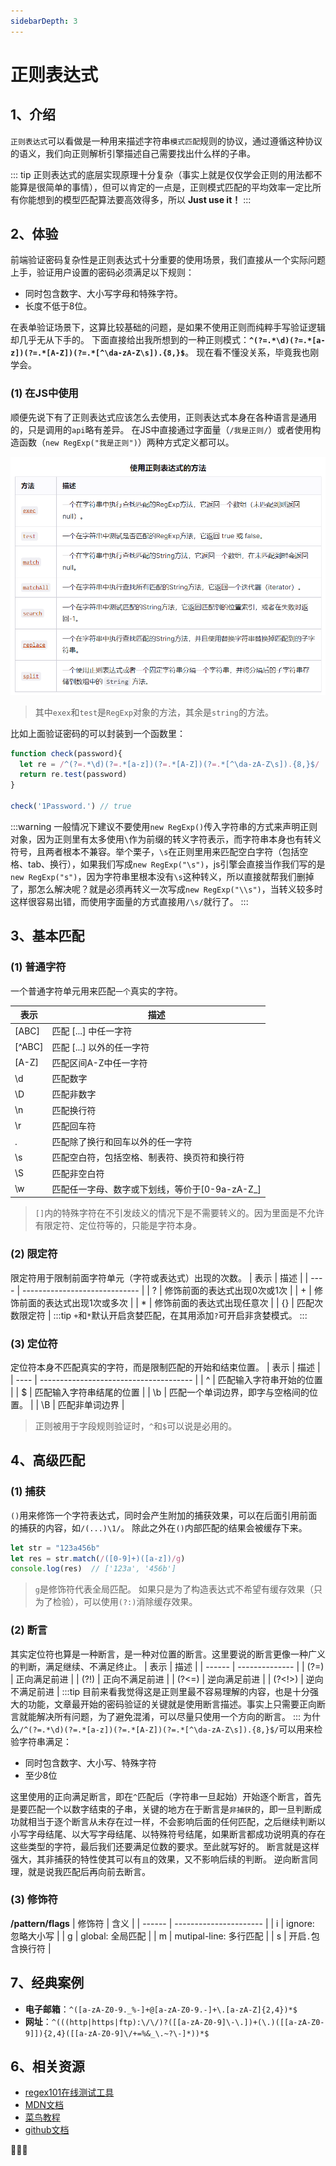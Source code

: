 ```yaml
---
sidebarDepth: 3
---
```

# 正则表达式

## 1、介绍
`正则表达式`可以看做是一种用来描述字符串`模式匹配`规则的协议，通过遵循这种协议的语义，我们向正则解析引擎描述自己需要找出什么样的子串。

::: tip
正则表达式的底层实现原理十分复杂（事实上就是仅仅学会正则的用法都不能算是很简单的事情），但可以肯定的一点是，正则模式匹配的平均效率一定比所有你能想到的模型匹配算法要高效得多，所以 **Just use it！**
:::

## 2、体验
前端验证密码复杂性是正则表达式十分重要的使用场景，我们直接从一个实际问题上手，验证用户设置的密码必须满足以下规则：
- 同时包含数字、大小写字母和特殊字符。
- 长度不低于8位。

在表单验证场景下，这算比较基础的问题，是如果不使用正则而纯粹手写验证逻辑却几乎无从下手的。
下面直接给出我所想到的一种正则模式：**`^(?=.*\d)(?=.*[a-z])(?=.*[A-Z])(?=.*[^\da-zA-Z\s]).{8,}$`**。
现在看不懂没关系，毕竟我也刚学会。
### (1) 在JS中使用
顺便先说下有了正则表达式应该怎么去使用，正则表达式本身在各种语言是通用的，只是调用的`api`略有差异。
在JS中直接通过字面量（`/我是正则/`）或者使用构造函数（`new RegExp("我是正则")`）两种方式定义都可以。

![image-20220320223552324](./img/image-20220320223552324.png)
> 其中`exex`和`test`是`RegExp`对象的方法，其余是`string`的方法。


比如上面验证密码的可以封装到一个函数里：

```js
function check(password){
  let re = /^(?=.*\d)(?=.*[a-z])(?=.*[A-Z])(?=.*[^\da-zA-Z\s]).{8,}$/
  return re.test(password)  
}

check('1Password.') // true
```
:::warning
一般情况下建议不要使用`new RegExp()`传入字符串的方式来声明正则对象，因为正则里有太多使用`\`作为前缀的转义字符表示，而字符串本身也有转义符号，且两者根本不兼容。举个栗子，`\s`在正则里用来匹配空白字符（包括空格、tab、换行），如果我们写成`new RegExp("\s")`，js引擎会直接当作我们写的是`new RegExp("s")`，因为字符串里根本没有`\s`这种转义，所以直接就帮我们删掉了，那怎么解决呢？就是必须再转义一次写成`new RegExp("\\s")`，当转义较多时这样很容易出错，而使用字面量的方式直接用`/\s/`就行了。
:::

## 3、基本匹配
### (1) 普通字符
一个普通字符单元用来匹配`一个`真实的字符。

| 表示   | 描述                                           |
| ------ | ---------------------------------------------- |
| [ABC]  | 匹配 [...] 中任一字符                          |
| [^ABC] | 匹配 [...] 以外的任一字符                      |
| [A-Z]  | 匹配区间A-Z中任一字符                          |
| \d     | 匹配数字                                       |
| \D     | 匹配非数字                                     |
| \n     | 匹配换行符                                     |
| \r     | 匹配回车符                                     |
| .      | 匹配除了换行和回车以外的任一字符               |
| \s     | 匹配空白符，包括空格、制表符、换页符和换行符   |
| \S     | 匹配非空白符                                   |
| \w     | 匹配任一字母、数字或下划线，等价于[0-9a-zA-Z_] |

> `[]`内的特殊字符在不引发歧义的情况下是不需要转义的。因为里面是不允许有限定符、定位符等的，只能是字符本身。
### (2) 限定符
限定符用于限制前面字符单元（字符或表达式）出现的次数。
| 表示 | 描述                          |
| ---- | ----------------------------- |
| ?    | 修饰前面的表达式出现0次或1次  |
| +    | 修饰前面的表达式出现1次或多次 |
| *    | 修饰前面的表达式出现任意次    |
| {}   | 匹配次数限定符                |
:::tip
`+`和`*`默认开启贪婪匹配，在其用添加`?`可开启非贪婪模式。
:::
### (3) 定位符
定位符本身不匹配真实的字符，而是限制匹配的开始和结束位置。
| 表示 | 描述                                   |
| ---- | -------------------------------------- |
| ^    | 匹配输入字符串开始的位置               |
| $    | 匹配输入字符串结尾的位置               |
| \b   | 匹配一个单词边界，即字与空格间的位置。 |
| \B   | 匹配非单词边界                         |

> 正则被用于字段规则验证时，`^`和`$`可以说是必用的。

## 4、高级匹配
### (1) 捕获
`()`用来修饰一个字符表达式，同时会产生附加的捕获效果，可以在后面引用前面的捕获的内容，如`/(...)\1/`。
除此之外在`()`内部匹配的结果会被缓存下来。
```js
let str = "123a456b"
let res = str.match(/([0-9]+)([a-z])/g)
console.log(res)  // ['123a', '456b']
```
>`g`是修饰符代表全局匹配。
如果只是为了构造表达式不希望有缓存效果（只为了检验），可以使用`(?:)`消除缓存效果。
### (2) 断言
其实定位符也算是一种断言，是一种对位置的断言。这里要说的断言更像一种广义的判断，满足继续、不满足终止。
| 表示   | 描述           |
| ------ | -------------- |
| (?=)   | 正向满足前进   |
| (?!)   | 正向不满足前进 |
| (?<=)  | 逆向满足前进   |
| (?<!>) | 逆向不满足前进 |
:::tip
目前来看我觉得这是正则里最不容易理解的内容，也是十分强大的功能，文章最开始的密码验证的关键就是使用断言描述。事实上只需要正向断言就能解决所有问题，为了避免混淆，可以尽量只使用一个方向的断言。
:::
为什么`/^(?=.*\d)(?=.*[a-z])(?=.*[A-Z])(?=.*[^\da-zA-Z\s]).{8,}$/`可以用来检验字符串满足：
- 同时包含数字、大小写、特殊字符
- 至少8位

这里使用的正向满足断言，即在`^`匹配后（字符串一旦起始）开始逐个断言，首先是要匹配一个以数字结束的子串，关键的地方在于断言是`非捕获`的，即一旦判断成功就相当于逐个断言从未存在过一样，不会影响后面的任何匹配，之后继续判断以小写字母结尾、以大写字母结尾、以特殊符号结尾，如果断言都成功说明真的存在这些类型的字符，最后我们还要满足位数的要求。至此就写好的。
断言就是这样强大，其非捕获的特性使其可以有`且`的效果，又不影响后续的判断。
逆向断言同理，就是说我匹配后再向前去断言。
### (3) 修饰符
**/pattern/flags**
| 修饰符 | 含义                   |
| ------ | ---------------------- |
| i      | ignore: 忽略大小写     |
| g      | global: 全局匹配       |
| m      | mutipal-line: 多行匹配 |
| s      | 开启`.`包含换行符      |

## 7、经典案例
- **电子邮箱**：`^([a-zA-Z0-9._%-]+@[a-zA-Z0-9.-]+\.[a-zA-Z]{2,4})*$`
- **网址**：`^(((http|https|ftp):\/\/)?([[a-zA-Z0-9]\-\.])+(\.)([[a-zA-Z0-9]]){2,4}([[a-zA-Z0-9]\/+=%&_\.~?\-]*))*$`

## 6、相关资源
- [regex101在线测试工具](https://regex101.com/)
- [MDN文档](https://developer.mozilla.org/zh-CN/docs/Web/JavaScript/Guide/Regular_Expressions)
- [菜鸟教程](https://www.runoob.com/regexp/regexp-intro.html)
- [github文档](https://github.com/cdoco/learn-regex-zh)
  
🎉🎉🎉